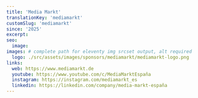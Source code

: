 ```yaml
---
title: 'Media Markt'
translationKey: 'mediamarkt'
customSlug: 'mediamarkt'
since: '2025'
excerpt:
seo:
  image:
images: # complete path for eleventy img srcset output, alt required
  logo: ./src/assets/images/sponsors/mediamarkt/mediamarkt-logo.png
links:
  web: https://www.mediamarkt.de
  youtube: https://www.youtube.com/c/MediaMarktEspaña
  instagram: https://instagram.com/mediamarkt_es
  linkedin: https://linkedin.com/company/media-markt-españa
---
```

